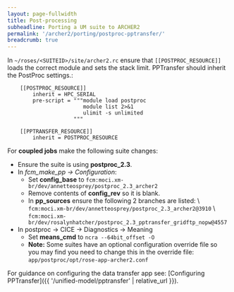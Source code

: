 ```yaml
---
layout: page-fullwidth
title: Post-processing
subheadline: Porting a UM suite to ARCHER2
permalink: '/archer2/porting/postproc-pptransfer/'
breadcrumb: true
---
```

In `~/roses/<SUITEID>/site/archer2.rc` ensure that `[[POSTPROC_RESOURCE]]` loads the correct module and sets the stack limit. PPTransfer should inherit the PostProc settings.:
~~~
    [[POSTPROC_RESOURCE]]
        inherit = HPC_SERIAL
        pre-script = """module load postproc
                        module list 2>&1
                        ulimit -s unlimited
                     """

    [[PPTRANSFER_RESOURCE]]
        inherit = POSTPROC_RESOURCE
~~~
For **coupled jobs** make the following suite changes:

* Ensure the suite is using **postproc_2.3**.
* In *fcm_make_pp → Configuration*:
  * Set **config_base** to `fcm:moci.xm-br/dev/annetteosprey/postproc_2.3_archer2`
  * Remove contents of **config_rev** so it is blank.
  * In **pp_sources** ensure the following 2 branches are listed: \\
  `fcm:moci.xm-br/dev/annetteosprey/postproc_2.3_archer2@3910` \\
  `fcm:moci.xm-br/dev/rosalynhatcher/postproc_2.3_pptransfer_gridftp_nopw@4557`
* In postproc → CICE → Diagnostics → Meaning
  * Set **means_cmd** to `ncra --64bit_offset -O`
  * **Note:** Some suites have an optional configuration override file so you may find you need to change this in the override file: `app/postproc/opt/rose-app-archer2.conf`

For guidance on configuring the data transfer app see: [Configuring PPTransfer]({{ '/unified-model/pptransfer' | relative_url }}).
